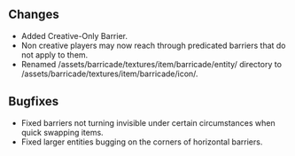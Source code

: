 ## Changes
- Added Creative-Only Barrier.
- Non creative players may now reach through predicated barriers that do not apply to them.
- Renamed /assets/barricade/textures/item/barricade/entity/ directory to /assets/barricade/textures/item/barricade/icon/.

## Bugfixes
- Fixed barriers not turning invisible under certain circumstances when quick swapping items.
- Fixed larger entities bugging on the corners of horizontal barriers.